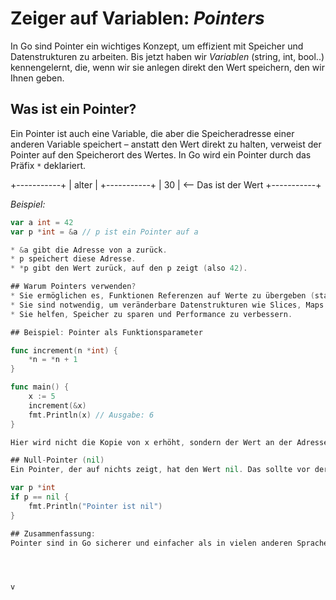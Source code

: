 # Zeiger auf Variablen: *Pointers*

In Go sind Pointer ein wichtiges Konzept, um effizient mit Speicher und Datenstrukturen zu arbeiten. Bis jetzt haben wir *Variablen* (string, int, bool..) kennengelernt, die, wenn wir sie anlegen direkt den Wert speichern, den wir Ihnen geben.

## Was ist ein Pointer?

Ein Pointer ist auch eine Variable, die aber die Speicheradresse einer anderen Variable speichert – anstatt den Wert direkt zu halten, verweist der Pointer auf den Speicherort des Wertes. In Go wird ein Pointer durch das Präfix `*` deklariert.

+-----------+
|   alter   |
+-----------+
|    30     |  <-- Das ist der Wert
+-----------+

*Beispiel:*
```go
var a int = 42
var p *int = &a // p ist ein Pointer auf a

* &a gibt die Adresse von a zurück.
* p speichert diese Adresse.
* *p gibt den Wert zurück, auf den p zeigt (also 42).

## Warum Pointers verwenden?
* Sie ermöglichen es, Funktionen Referenzen auf Werte zu übergeben (statt Kopien).
* Sie sind notwendig, um veränderbare Datenstrukturen wie Slices, Maps oder eigene Structs effizient zu nutzen.
* Sie helfen, Speicher zu sparen und Performance zu verbessern.

## Beispiel: Pointer als Funktionsparameter

func increment(n *int) {
    *n = *n + 1
}

func main() {
    x := 5
    increment(&x)
    fmt.Println(x) // Ausgabe: 6
}

Hier wird nicht die Kopie von x erhöht, sondern der Wert an der Adresse, auf die n zeigt.

## Null-Pointer (nil)
Ein Pointer, der auf nichts zeigt, hat den Wert nil. Das sollte vor der Benutzung überprüft werden:

var p *int
if p == nil {
    fmt.Println("Pointer ist nil")
}

## Zusammenfassung:
Pointer sind in Go sicherer und einfacher als in vielen anderen Sprachen, da Go keine Pointer-Arithmetik wie C erlaubt. Sie sind jedoch essenziell, um Go effizient und idiomatisch zu nutzen.




v
